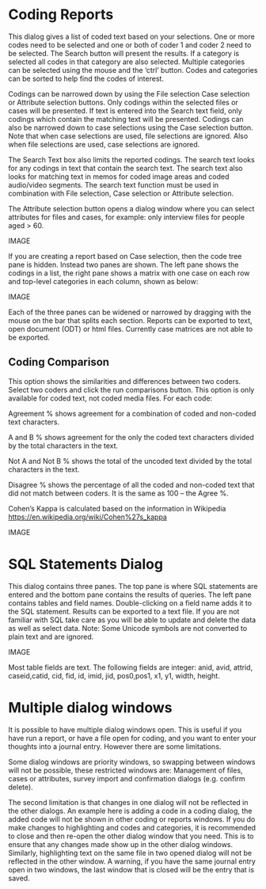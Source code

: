 # Coding Reports

This dialog gives a list of coded text based on your selections. One or more codes need to be selected and one or both of coder 1 and coder 2 need to be selected. The Search button will present the results. If a category is selected all codes in that category are also selected. Multiple categories can be selected using the mouse and the ‘ctrl’ button. Codes and categories can be sorted to help find the codes of interest.

Codings can be narrowed down by using the File selection Case selection or Attribute selection buttons. Only codings within the selected files or cases will be presented. If text is entered into the Search text field, only codings which contain the matching text will be presented. Codings can also be narrowed down to case selections using the Case selection button. Note that when case selections are used, file selections are ignored. Also when file selections are used, case selections are ignored.

The Search Text box also limits the reported codings. The search text looks for any codings in text that contain the search text. The search text also looks for matching text in memos for coded image areas and coded audio/video segments. The search text function must be used in combination with File selection, Case selection or Attribute selection.

The Attribute selection button opens a dialog window where you can select attributes for files and cases, for example: only interview files for people aged > 60.

IMAGE

If you are creating a report based on Case selection, then the code tree pane is hidden. Instead two panes are shown. The left pane shows the codings in a list, the right pane shows a matrix with one case on each row and top-level categories in each column, shown as below:

IMAGE

Each of the three panes can be widened or narrowed by dragging with the mouse on the bar that splits each section.
Reports can be exported to text, open document (ODT) or html files. Currently case matrices are not able to be exported.

##  Coding Comparison
This option shows the similarities and differences between two coders. Select two coders and click the run comparisons button. This option is only available for coded text, not coded media files. For each code:

Agreement % shows agreement for a combination of coded and non-coded text characters.

A and B % shows agreement for the only the coded text characters divided by the total characters in the text.

Not A and Not B % shows the total of the uncoded text divided by the total characters in the text.

Disagree % shows the percentage of all the coded and non-coded text that did not match between coders. It is the same as 100 – the Agree %.

Cohen’s Kappa is calculated based on the information in Wikipedia https://en.wikipedia.org/wiki/Cohen%27s_kappa

IMAGE

#  SQL Statements Dialog

This dialog contains three panes. The top pane is where SQL statements are entered and the bottom pane contains the results of queries. The left pane contains tables and field names. Double-clicking on a field name adds it to the SQL statement. Results can be exported to a text file. If you are not familiar with SQL take care as you will be able to update and delete the data as well as select data. Note: Some Unicode symbols are not converted to plain text and are ignored.

IMAGE

Most table fields are text. The following fields are integer: anid, avid, attrid, caseid,catid, cid, fid, id, imid, jid, pos0,pos1, x1, y1, width, height.

#  Multiple dialog windows

It is possible to have multiple dialog windows open. This is useful if you have run a report, or have a file open for coding, and you want to enter your thoughts into a journal entry. However there are some limitations.
 
Some dialog windows are priority windows, so swapping between windows will not be possible, these restricted windows are: Management of files, cases or attributes, survey import and confirmation dialogs (e.g. confirm delete). 

The second limitation is that changes in one dialog will not be reflected in the other dialogs. An example here is adding a code in a coding dialog, the added code will not be shown in other coding or reports windows. If you do make changes to highlighting and codes and categories, it is recommended to close and then re-open the other dialog window that you need. This is to ensure that any changes made show up in the other dialog windows. Similarly, highlighting text on the same file in two opened dialog will not be reflected in the other window. A warning, if you have the same journal entry open in two windows, the last window that is closed will be the entry that is saved.


